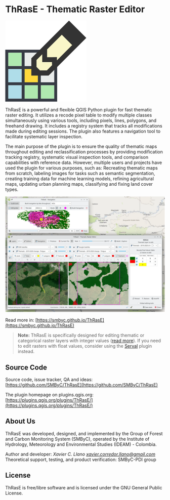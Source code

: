 # ThRasE - Thematic Raster Editor

![](docs/img/thrase.svg)

ThRasE is a powerful and flexible QGIS Python plugin for fast thematic raster editing. It utilizes a recode pixel table
to modify multiple classes simultaneously using various tools, including pixels, lines, polygons, and freehand drawing.
It includes a registry system that tracks all modifications made during editing sessions. The plugin also features a
navigation tool to facilitate systematic layer inspection.

The main purpose of the plugin is to ensure the quality of thematic maps throughout editing and reclassification
processes by providing modification tracking registry, systematic visual inspection tools, and comparison capabilities
with reference data. However, multiple users and projects have used the plugin for various purposes, such as:
Recreating thematic maps from scratch, labeling images for tasks such as semantic segmentation, creating training data
for machine learning models, refining agricultural maps, updating urban planning maps, classifying and fixing land
cover types.

![](docs/img/overview.webp)

Read more in: [https://smbyc.github.io/ThRasE](https://smbyc.github.io/ThRasE)

> **Note:** ThRasE is specifically designed for editing thematic or categorical raster layers with integer
> values ([read more](https://smbyc.github.io/ThRasE/#thematic-raster-requirements)). If you need to edit rasters with float
> values, consider using the [Serval](https://plugins.qgis.org/plugins/Serval/) plugin instead.

## Source Code

Source code, issue tracker, QA and ideas: [https://github.com/SMByC/ThRasE](https://github.com/SMByC/ThRasE)

The plugin homepage on plugins.qgis.org: [https://plugins.qgis.org/plugins/ThRasE/](https://plugins.qgis.org/plugins/ThRasE/)

## About Us

ThRasE was developed, designed, and implemented by the Group of Forest and Carbon Monitoring System (SMByC), operated by
the Institute of Hydrology, Meteorology and Environmental Studies (IDEAM) - Colombia.

Author and developer: *Xavier C. Llano* *<xavier.corredor.llano@gmail.com>*
Theoretical support, testing, and product verification: SMByC-PDI group

## License

ThRasE is free/libre software and is licensed under the GNU General Public License.
